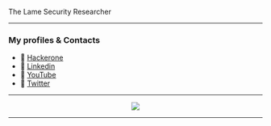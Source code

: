 The Lame Security Researcher

----------------------------------------------------------------

### My profiles & Contacts
- 🔰 [Hackerone](https://hackerone.com/pwnesec)
- 🔰 [Linkedin](https://www.linkedin.com/in/pwnesec/)
- 🔰 [YouTube](https://youtube.com/pwnesec)
- 🔰 [Twitter](https://twitter.com/pwnesec)

*************

<p align="center">
<a href="https://github.com/anuraghazra/github-readme-stats"> 
<img src="https://github-readme-stats.vercel.app/api?username=remonsec&&show_icons=true&theme=radical"/>
</a>
</p>

*************
